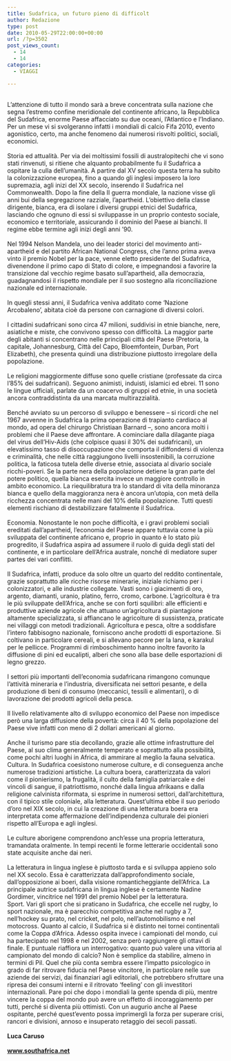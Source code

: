 ```yaml
---
title: Sudafrica, un futuro pieno di difficolt
author: Redazione
type: post
date: 2010-05-29T22:00:00+00:00
url: /?p=3502
post_views_count:
  - 14
  - 14
categories:
  - VIAGGI

---
```

<div>
  &nbsp;
</div>

<div>
  L&rsquo;attenzione di tutto il mondo sar&agrave; a breve concentrata sulla nazione che segna l&rsquo;estremo confine meridionale del continente africano, la Repubblica del Sudafrica, enorme Paese affacciato su due oceani, l&rsquo;Atlantico e l&rsquo;Indiano. Per un mese vi si svolgeranno infatti i mondiali di calcio Fifa 2010, evento agonistico, certo, ma anche fenomeno dai numerosi risvolti politici, sociali, economici.&nbsp;
</div>

<div>
  &nbsp;
</div>

<div>
  Storia ed attualit&agrave;. Per via dei moltissimi fossili di australopitechi che vi sono stati rinvenuti, si ritiene che alquanto probabilmente fu il Sudafrica a ospitare la culla dell&rsquo;umanit&agrave;. A partire dal XV secolo questa terra ha subito la colonizzazione europea, fino a quando gli inglesi imposero la loro supremazia, agli inizi del XX secolo, inserendo il Sudafrica nel Commonwealth. Dopo la fine della II guerra mondiale, la nazione visse gli anni bui della segregazione razziale, l&rsquo;apartheid. L&rsquo;obiettivo della classe dirigente, bianca, era di isolare i diversi gruppi etnici del Sudafrica, lasciando che ognuno di essi si sviluppasse in un proprio contesto sociale, economico e territoriale, assicurando il dominio del Paese ai bianchi. Il regime ebbe termine agli inizi degli anni &rsquo;90.
</div>

<div>
  &nbsp;
</div>

<div>
  Nel 1994 Nelson Mandela, uno dei leader storici del movimento anti&#45;apartheid e del partito African National Congress, che l&rsquo;anno prima aveva vinto il premio Nobel per la pace, venne eletto presidente del Sudafrica, divenendone il primo capo di Stato di colore, e impegnandosi a favorire la transizione dal vecchio regime basato sull&rsquo;apartheid, alla democrazia, guadagnandosi il rispetto mondiale per il suo sostegno alla riconciliazione nazionale ed internazionale.
</div>

<div>
  &nbsp;
</div>

<div>
  In quegli stessi anni, il Sudafrica veniva additato come &lsquo;Nazione Arcobaleno&rsquo;, abitata cio&egrave; da persone con carnagione di diversi colori.
</div>

<div>
  &nbsp;
</div>

<div>
  I cittadini sudafricani sono circa 47 milioni, suddivisi in etnie bianche, nere, asiatiche e miste, che convivono spesso con difficolt&agrave;. La maggior parte degli abitanti si concentrano nelle principali citt&agrave; del Paese (Pretoria, la capitale, Johannesburg, Citt&agrave; del Capo, Bloemfontein, Durban, Port Elizabeth), che presenta quindi una distribuzione piuttosto irregolare della popolazione.
</div>

<div>
  &nbsp;
</div>

<div>
  Le religioni maggiormente diffuse sono quelle cristiane (professate da circa l&rsquo;85% dei sudafricani). Seguono animisti, induisti, islamici ed ebrei. 11 sono le lingue ufficiali, parlate da un coacervo di gruppi ed etnie, in una societ&agrave; ancora contraddistinta da una marcata multirazzialit&agrave;.
</div>

<div>
  &nbsp;
</div>

<div>
  Bench&eacute; avviato su un percorso di sviluppo e benessere &ndash; si ricordi che nel 1967 avvenne in Sudafrica la prima operazione di trapianto cardiaco al mondo, ad opera del chirurgo Christiaan Barnard &ndash;, sono ancora molti i problemi che il Paese deve affrontare. A cominciare dalla dilagante piaga del virus dell&rsquo;Hiv&#45;Aids (che colpisce quasi il 30% dei sudafricani), un elevatissimo tasso di disoccupazione che comporta il diffondersi di violenza e criminalit&agrave;, che nelle citt&agrave; raggiungono livelli insostenibili, la corruzione politica, la faticosa tutela delle diverse etnie, associata al divario sociale ricchi&#45;poveri. Se la parte nera della popolazione detiene la gran parte del potere politico, quella bianca esercita invece un maggiore controllo in ambito economico. La riequilibratura tra lo standard di vita della minoranza bianca e quello della maggioranza nera &egrave; ancora un&rsquo;utopia, con met&agrave; della ricchezza concentrata nelle mani del 10% della popolazione. Tutti questi elementi rischiano di destabilizzare fatalmente il Sudafrica.&nbsp;
</div>

<div>
  &nbsp;
</div>

<div>
  Economia. Nonostante le non poche difficolt&agrave;, e i gravi problemi sociali ereditati dall&rsquo;apartheid, l&rsquo;economia del Paese appare tuttavia come la pi&ugrave; sviluppata del continente africano e, proprio in quanto &egrave; lo stato pi&ugrave; progredito, il Sudafrica aspira ad assumere il ruolo di guida degli stati del continente, e in particolare dell&rsquo;Africa australe, nonch&eacute; di mediatore super partes dei vari conflitti.
</div>

<div>
  &nbsp;
</div>

<div>
  Il Sudafrica, infatti, produce da solo oltre un quarto del reddito continentale, grazie soprattutto alle ricche risorse minerarie, iniziale richiamo per i colonizzatori, e alle industrie collegate. Vasti sono i giacimenti di oro, argento, diamanti, uranio, platino, ferro, cromo, carbone. L&rsquo;agricoltura &egrave; tra le pi&ugrave; sviluppate dell&rsquo;Africa, anche se con forti squilibri: alle efficienti e produttive aziende agricole che attuano un&rsquo;agricoltura di piantagione altamente specializzata, si affiancano le agricolture di sussistenza, praticate nei villaggi con metodi tradizionali. Agricoltura e pesca, oltre a soddisfare l&rsquo;intero fabbisogno nazionale, forniscono anche prodotti di esportazione. Si coltivano in particolare cereali, e si allevano pecore per la lana, e karakul per le pellicce. Programmi di rimboschimento hanno inoltre favorito la diffusione di pini ed eucalipti, alberi che sono alla base delle esportazioni di legno grezzo.
</div>

<div>
  &nbsp;
</div>

<div>
  I settori pi&ugrave; importanti dell&rsquo;economia sudafricana rimangono comunque l&rsquo;attivit&agrave; mineraria e l&rsquo;industria, diversificata nei settori pesante, e della produzione di beni di consumo (meccanici, tessili e alimentari), o di lavorazione dei prodotti agricoli della pesca.
</div>

<div>
  &nbsp;
</div>

<div>
  Il livello relativamente alto di sviluppo economico del Paese non impedisce per&ograve; una larga diffusione della povert&agrave;: circa il 40 % della popolazione del Paese vive infatti con meno di 2 dollari americani al giorno.
</div>

<div>
  &nbsp;
</div>

<div>
  Anche il turismo pare stia decollando, grazie alle ottime infrastrutture del Paese, al suo clima generalmente temperato e soprattutto alla possibilit&agrave;, come pochi altri luoghi in Africa, di ammirare al meglio la fauna selvatica.&nbsp;
</div>

<div>
  Cultura. In Sudafrica coesistono numerose culture, e di conseguenza anche numerose tradizioni artistiche. La cultura boera, caratterizzata da valori come il pionierismo, la frugalit&agrave;, il culto della famiglia patriarcale e dei vincoli di sangue, il patriottismo, nonch&eacute; dalla lingua afrikaans e dalla religione calvinista riformata, si esprime in numerosi settori, dall&rsquo;architettura, con il tipico stile coloniale, alla letteratura. Quest&rsquo;ultima ebbe il suo periodo d&rsquo;oro nel XIX secolo, in cui la creazione di una letteratura boera era interpretata come affermazione dell&rsquo;indipendenza culturale dei pionieri rispetto all&rsquo;Europa e agli inglesi.
</div>

<div>
  &nbsp;
</div>

<div>
  Le culture aborigene comprendono anch&rsquo;esse una propria letteratura, tramandata oralmente. In tempi recenti le forme letterarie occidentali sono state acquisite anche dai neri.
</div>

<div>
  &nbsp;
</div>

<div>
  La letteratura in lingua inglese &egrave; piuttosto tarda e si sviluppa appieno solo nel XX secolo. Essa &egrave; caratterizzata dall&rsquo;approfondimento sociale, dall&rsquo;opposizione ai boeri, dalla visione romanticheggiante dell&rsquo;Africa. La principale autrice sudafricana in lingua inglese &egrave; certamente Nadine Gordimer, vincitrice nel 1991 del premio Nobel per la letteratura.&nbsp;
</div>

<div>
  Sport. Vari gli sport che si praticano in Sudafrica, che eccelle nel rugby, lo sport nazionale, ma &egrave; parecchio competitiva anche nel rugby a 7, nell&rsquo;hockey su prato, nel cricket, nel polo, nell&rsquo;automobilismo e nel motocross. Quanto al calcio, il Sudafrica si &egrave; distinto nei tornei continentali come la Coppa d&rsquo;Africa. Adesso ospita invece i campionati del mondo, cui ha partecipato nel 1998 e nel 2002, senza per&ograve; raggiungere gli ottavi di finale. E puntuale riaffiora un interrogativo: quanto pu&ograve; valere una vittoria al campionato del mondo di calcio? Non &egrave; semplice da stabilire, almeno in termini di Pil. Quel che pi&ugrave; conta sembra essere l&rsquo;impatto psicologico in grado di far ritrovare fiducia nel Paese vincitore, in particolare nelle sue aziende dei servizi, dai finanziari agli editoriali, che potrebbero sfruttare una ripresa dei consumi interni e il ritrovato &lsquo;feeling&rsquo; con gli investitori internazionali. Pare poi che dopo i mondiali la gente spenda di pi&ugrave;, mentre vincere la coppa del mondo pu&ograve; avere un effetto di incoraggiamento per tutti, perch&eacute; si diventa pi&ugrave; ottimisti. Con un augurio anche al Paese ospitante, perch&eacute; quest&rsquo;evento possa imprimergli la forza per superare crisi, rancori e divisioni, annoso e insuperato retaggio dei secoli passati.&nbsp;
</div>

<div>
  &nbsp;
</div>

<div>
  <strong>Luca Caruso</strong>
</div>

<div>
  &nbsp;
</div>

<div>
  <b><a href="https://www.southafrica.net">www.southafrica.net</a></b>
</div>